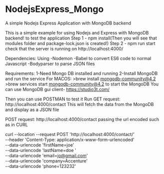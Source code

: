 # NodejsExpress_Mongo
A simple Nodejs  Express Application with MongoDB backend

This is a simple example for using Nodejs and Express with MongoDB backend!
to test the application 
Step 1 - npm install(Then you will see that modules folder and package-lock.json is created!) 
Step 2 - npm run start
check that the server is running on 
http://localhost:4000/ 

Dependencies: Using 
-Nodemon 
-Babel to convert ES6 code to normal Javascript
-Bodyparser to parse JSON files

Requirements: 
1-Need Mongo DB installed and running
2-Install MongoDB and run the service
For MACOS: 
    >brew install mongodb-community@4.2
    >brew services start mongodb-community@4.2 to start the MongoDB
    You can use MongoDB gui client- https://studio3t.com/

Then you can use POSTMAN to test it
Run 
GET request: http://localhost:4000/contact 
This will fetch the data from the MongoDB  and display as a JSON file

POST  request: http://localhost:4000/contact 
passing the url encoded such as in CURL

curl --location --request POST 'http://localhost:4000/contact/' \
--header 'Content-Type: application/x-www-form-urlencoded' \
--data-urlencode 'firstName=joe' \
--data-urlencode 'lastName=doe
' \
--data-urlencode 'email=jo@gmail.com' \
--data-urlencode 'company=Accenture' \
--data-urlencode 'phone=123232'


